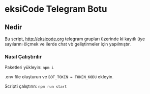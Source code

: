 # eksiCode Telegram Botu #

## Nedir ##

 Bu script, http://eksicode.org telegram grupları üzerinde ki kayıtlı üye sayılarını ölçmek
 ve ilerde chat vb geliştirmeler için yapılmıştır.

### Nasıl Çalıştırılır ###

 Paketleri yükleyin: `npm i`

 .env file oluşturun ve `BOT_TOKEN = TOKEN_KODU` ekleyin.

 Scripti çalıştırın: `npm run start`